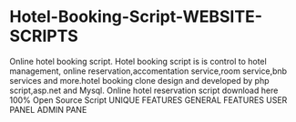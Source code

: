 # Hotel-Booking-Script-WEBSITE-SCRIPTS
Online hotel booking script. Hotel booking script is is control to hotel management, online reservation,accomentation service,room service,bnb services and more.hotel booking clone design and developed by php script,asp.net and Mysql. Online hotel reservation script download here 100% Open Source Script
UNIQUE FEATURES
GENERAL FEATURES
USER PANEL
ADMIN PANE
